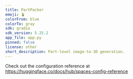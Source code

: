 ```yaml
---
title: PartPacker
emoji: 🪴
colorFrom: blue
colorTo: gray
sdk: gradio
sdk_version: 5.25.2
app_file: app.py
pinned: false
license: other
short_description: Part-level image-to-3D generation.
---
```


Check out the configuration reference at https://huggingface.co/docs/hub/spaces-config-reference
